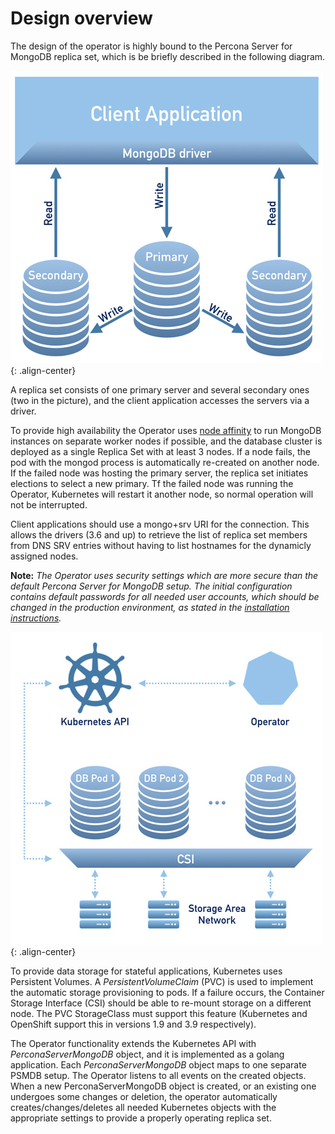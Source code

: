 Design overview
================

The design of the operator is highly bound to the Percona Server for MongoDB replica set, which is be briefly described in the following diagram.

![PSMDB Replication](./assets/images/replication.png "Percona Server for MongoDB replication"){: .align-center}

A replica set consists of one primary server and several secondary ones (two in the picture), and the client application accesses the servers via a driver. 

To provide high availability the Operator uses [node affinity](https://kubernetes.io/docs/concepts/configuration/assign-pod-node/#affinity-and-anti-affinity) to run MongoDB instances on separate worker nodes if possible, and the database cluster is deployed as a single Replica Set with at least 3 nodes. If a node fails, the pod with the mongod process is automatically re-created on another node. If the failed node was hosting the primary server, the replica set initiates elections to select a new primary.  Tf the failed node was running the Operator, Kubernetes will restart it another node, so normal operation will not be interrupted.

Client applications should use a mongo+srv URI for the connection. This allows the drivers (3.6 and up) to retrieve the list of replica set members from DNS SRV entries without having to list hostnames for the dynamicly assigned nodes. 

**Note:** *The Operator uses security settings which are more secure than the default Percona Server for MongoDB setup. The initial configuration contains default passwords for all needed user accounts, which should be changed in the production environment, as stated in the [installation instructions](./psmdb-operator.install.md).*

![PSMDB Operator](./assets/images/operator.png "Percona Server for MongoDB operator"){: .align-center}

To provide data storage for stateful applications, Kubernetes uses Persistent Volumes. A *PersistentVolumeClaim* (PVC) is used to implement the automatic storage provisioning to pods.  If a failure occurs, the Container Storage Interface (CSI) should be able to re-mount storage on a different node. The PVC StorageClass must support this feature (Kubernetes and OpenShift support this in versions 1.9 and 3.9 respectively).

The Operator functionality extends the Kubernetes API with *PerconaServerMongoDB* object, and it is implemented as a golang application. Each *PerconaServerMongoDB* object maps to one separate PSMDB setup. The Operator listens to all events on the created objects. When a new PerconaServerMongoDB object is created, or an existing one undergoes some changes or deletion, the operator automatically creates/changes/deletes all needed Kubernetes objects with the appropriate settings to provide a properly operating replica set.
